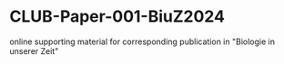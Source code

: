 # CLUB-Paper-001-BiuZ2024
online supporting material for corresponding publication in "Biologie in unserer Zeit"
